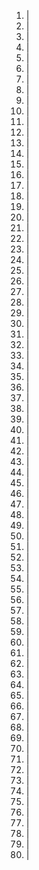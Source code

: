 1. |
2. |
3. |
4. |
5. |
6. |
7. |
8. |
9. |
10. |
11. |
12. |
13. |
14. |
15. |
16. |
17. |
18. |
19. |
20. |
21. |
22. |
23. |
24. |
25. |
26. |
27. |
28. |
29. |
30. |
31. |
32. |
33. |
34. |
35. |
36. |
37. |
38. |
39. |
40. |
41. |
42. |
43. |
44. |
45. |
46. |
47. |
48. |
49. |
50. |
51. |
52. |
53. |
54. |
55. |
56. |
57. |
58. |
59. |
60. |
61. |
62. |
63. |
64. |
65. |
66. |
67. |
68. |
69. |
70. |
71. |
72. |
73. |
74. |
75. |
76. |
77. |
78. |
79. |
80. |